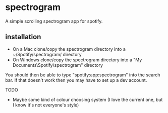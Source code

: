 spectrogram
===========

A simple scrolling spectrogram app for spotify.


installation
------------

 * On a Mac clone/copy the spectrogram directory into a ~/Spotify/spectrogram/ directory
 * On Windows clone/copy the spectrogram directory into a "My Documents\Spotify\spectrogram\" directory

You should then be able to type "spotify:app:spectrogram" into the search bar.  If that doesn't work
then you may have to set up a dev account.


TODO
 * Maybe some kind of colour choosing system (I love the current one, but I know it's not everyone's style)
